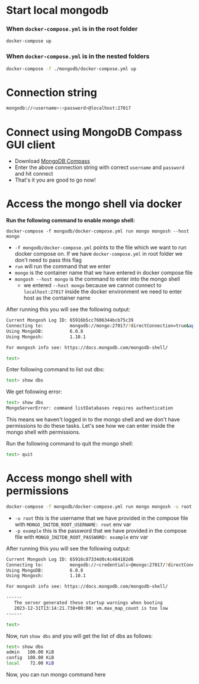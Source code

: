 # Start local mongodb

### When `docker-compose.yml` is in the root folder

```bash
docker-compose up
```

### When `docker-compose.yml` is in the nested folders

```bash
docker-compose -f ./mongodb/docker-compose.yml up
```

# Connection string

```bash
mongodb://<username>:<password>@localhost:27017
```

# Connect using MongoDB Compass GUI client

- Download [MongoDB Compass](https://www.mongodb.com/products/tools/compass)
- Enter the above connection string with correct `username` and `password` and hit connect
- That's it you are good to go now!

# Access the mongo shell via docker

**Run the following command to enable mongo shell:**

```
docker-compose -f mongodb/docker-compose.yml run mongo mongosh --host mongo
```

- `-f mongodb/docker-compose.yml` points to the file which we want to run docker compose on. If we have `docker-compose.yml` in root folder we don't need to pass this flag
- `run` will run the command that we enter
- `mongo` is the container name that we have entered in docker compose file
- `mongosh --host mongo` is the command to enter into the mongo shell
  - we entered `--host mongo` because we cannot connect to `localhost:27017` inside the docker environment we need to enter host as the container name

After running this you will see the following output:

```bash
Current Mongosh Log ID: 65916b5cc7606344bcb75c39
Connecting to:          mongodb://mongo:27017/?directConnection=true&appName=mongosh+1.10.1
Using MongoDB:          6.0.8
Using Mongosh:          1.10.1

For mongosh info see: https://docs.mongodb.com/mongodb-shell/

test>
```

Enter following command to list out dbs:

```bash
test> show dbs
```

We get following error:

```bash
test> show dbs
MongoServerError: command listDatabases requires authentication
```

This means we haven't logged in to the mongo shell and we don't have permissions to do these tasks. Let's see how we can enter inside the mongo shell with permissions.

Run the following command to quit the mongo shell:

```bash
test> quit
```

# Access mongo shell with permissions

```bash
docker-compose -f mongodb/docker-compose.yml run mongo mongosh -u root -p example --host mongo
```

- `-u root` this is the username that we have provided in the compose file with `MONGO_INITDB_ROOT_USERNAME: root` env var
- `-p example` this is the password that we have provided in the compose file with `MONGO_INITDB_ROOT_PASSWORD: example` env var

After running this you will see the following output:

```bash
Current Mongosh Log ID: 65916c87334d0c4c484182d6
Connecting to:          mongodb://<credentials>@mongo:27017/?directConnection=true&appName=mongosh+1.10.1
Using MongoDB:          6.0.8
Using Mongosh:          1.10.1

For mongosh info see: https://docs.mongodb.com/mongodb-shell/

------
   The server generated these startup warnings when booting
   2023-12-31T13:14:21.738+00:00: vm.max_map_count is too low
------

test>
```

Now, run `show dbs` and you will get the list of dbs as follows:

```bash
test> show dbs
admin   100.00 KiB
config  108.00 KiB
local    72.00 KiB
```

Now, you can run mongo command here
